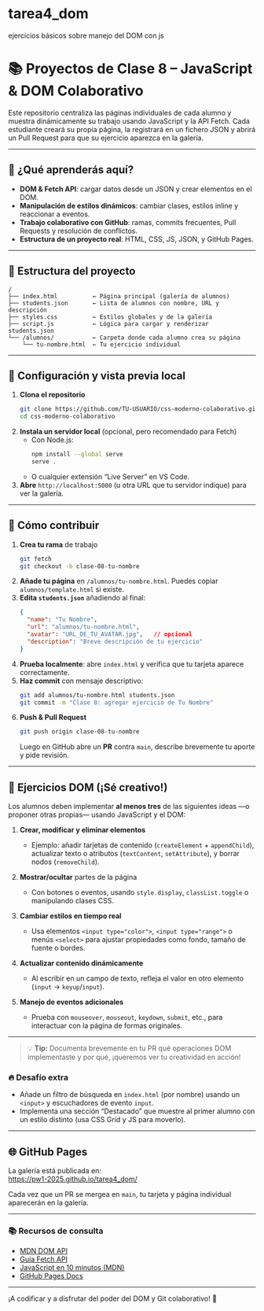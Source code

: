 # tarea4_dom
ejercicios básicos sobre manejo del DOM con js

# 📚 Proyectos de Clase 8 – JavaScript & DOM Colaborativo

Este repositorio centraliza las páginas individuales de cada alumno y muestra dinámicamente su trabajo usando JavaScript y la API Fetch. Cada estudiante creará su propia página, la registrará en un fichero JSON y abrirá un Pull Request para que su ejercicio aparezca en la galería.

---

## 🚀 ¿Qué aprenderás aquí?

- **DOM & Fetch API**: cargar datos desde un JSON y crear elementos en el DOM.  
- **Manipulación de estilos dinámicos**: cambiar clases, estilos inline y reaccionar a eventos.  
- **Trabajo colaborativo con GitHub**: ramas, commits frecuentes, Pull Requests y resolución de conflictos.  
- **Estructura de un proyecto real**: HTML, CSS, JS, JSON, y GitHub Pages.

---

## 📁 Estructura del proyecto

```plaintext
/
├── index.html          ← Página principal (galería de alumnos)
├── students.json       ← Lista de alumnos con nombre, URL y descripción
├── styles.css          ← Estilos globales y de la galería
├── script.js           ← Lógica para cargar y renderizar students.json
└── /alumnos/           ← Carpeta donde cada alumno crea su página
    └── tu-nombre.html  ← Tu ejercicio individual
```

---

## 🔧 Configuración y vista previa local

1. **Clona el repositorio**  
   ```bash
   git clone https://github.com/TU-USUARIO/css-moderno-colaborativo.git
   cd css-moderno-colaborativo
   ```
2. **Instala un servidor local** (opcional, pero recomendado para Fetch)  
   - Con Node.js:  
     ```bash
     npm install --global serve
     serve .
     ```
   - O cualquier extensión “Live Server” en VS Code.
3. **Abre** `http://localhost:5000` (u otra URL que tu servidor indique) para ver la galería.

---

## 🤝 Cómo contribuir

1. **Crea tu rama** de trabajo  
   ```bash
   git fetch
   git checkout -b clase-08-tu-nombre
   ```
2. **Añade tu página** en `/alumnos/tu-nombre.html`. Puedes copiar `alumnos/template.html` si existe.  
3. **Edita `students.json`** añadiendo al final:
   ```json
   {
     "name": "Tu Nombre",
     "url": "alumnos/tu-nombre.html",
     "avatar": "URL_DE_TU_AVATAR.jpg",   // opcional
     "description": "Breve descripción de tu ejercicio"
   }
   ```
4. **Prueba localmente**: abre `index.html` y verifica que tu tarjeta aparece correctamente.  
5. **Haz commit** con mensaje descriptivo:  
   ```bash
   git add alumnos/tu-nombre.html students.json
   git commit -m "Clase 8: agregar ejercicio de Tu Nombre"
   ```
6. **Push & Pull Request**  
   ```bash
   git push origin clase-08-tu-nombre
   ```  
   Luego en GitHub abre un **PR** contra `main`, describe brevemente tu aporte y pide revisión.

---

## 🎯 Ejercicios DOM (¡Sé creativo!)

Los alumnos deben implementar **al menos tres** de las siguientes ideas —o proponer otras propias— usando JavaScript y el DOM:

1. **Crear, modificar y eliminar elementos**  
   - Ejemplo: añadir tarjetas de contenido (`createElement` + `appendChild`), actualizar texto o atributos (`textContent`, `setAttribute`), y borrar nodos (`removeChild`).

2. **Mostrar/ocultar** partes de la página  
   - Con botones o eventos, usando `style.display`, `classList.toggle` o manipulando clases CSS.

3. **Cambiar estilos en tiempo real**  
   - Usa elementos `<input type="color">`, `<input type="range">` o menús `<select>` para ajustar propiedades como fondo, tamaño de fuente o bordes.

4. **Actualizar contenido dinámicamente**  
   - Al escribir en un campo de texto, refleja el valor en otro elemento (`input` → `keyup`/`input`).

5. **Manejo de eventos adicionales**  
   - Prueba con `mouseover`, `mouseout`, `keydown`, `submit`, etc., para interactuar con la página de formas originales.

---

> 💡 **Tip:** Documenta brevemente en tu PR qué operaciones DOM implementaste y por qué, ¡queremos ver tu creatividad en acción!

### 🔥 Desafío extra
- Añade un filtro de búsqueda en `index.html` (por nombre) usando un `<input>` y escuchadores de evento `input`.  
- Implementa una sección “Destacado” que muestre al primer alumno con un estilo distinto (usa CSS Grid y JS para moverlo).

---

## 🌐 GitHub Pages

La galería está publicada en:  
https://pw1-2025.github.io/tarea4_dom/

Cada vez que un PR se mergea en `main`, tu tarjeta y página individual aparecerán en la galería.

---

### 📚 Recursos de consulta

- [MDN DOM API](https://developer.mozilla.org/es/docs/Web/API/Document_Object_Model)  
- [Guía Fetch API](https://developer.mozilla.org/es/docs/Web/API/Fetch_API)  
- [JavaScript en 10 minutos (MDN)](https://developer.mozilla.org/es/docs/Web/JavaScript/Guide/Introduction)  
- [GitHub Pages Docs](https://docs.github.com/en/pages)

---

¡A codificar y a disfrutar del poder del DOM y Git colaborativo! 🚀  
```